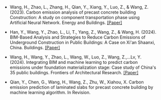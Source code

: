 - Wang, H., Zhao, L., Zhang, H., Qian, Y., Xiang, Y., Luo, Z., & <strong2>Wang, Z.</strong2> (2023). Carbon emission analysis of precast concrete building Construction: A study on component transportation phase using Artificial Neural Network. <strong2>Energy and Buildings.</strong2> [[Paper]](https://doi.org/10.1016/j.enbuild.2023.113708)

- Han, Y., Wang, Y., Zhao, L., Li, T., Yang, Z., <strong2>Wang, Z.</strong2>, & Wang, H. (2024). BIM-Based Analysis and Strategies to Reduce Carbon Emissions of Underground Construction in Public Buildings: A Case on Xi'an Shaanxi, China. <strong2>Buildings.</strong2> [[Paper]](https://doi.org/10.3390/buildings14072134)

- Wang, H., Wang, Y., Zhao, L., Wang, W., Luo, Z., <strong2>Wang, Z.</strong2>,…Lv, Y. (2024). Integrating BIM and machine learning to predict carbon emissions under foundation materialization stage: Case study of China's 35 public buildings. <strong2>Frontiers of Architectural Research.</strong2> [[Paper]](https://doi.org/10.1016/j.foar.2024.02.008)

- Qian, Y., Chen, G., Wang, H., <strong2>Wang, Z.</strong2>, Zhu, W., Xiahou, X. Carbon emission prediction of laminated slabs for precast concrete building by machine learning algorithm. <strong2>In Revision.</strong2>
